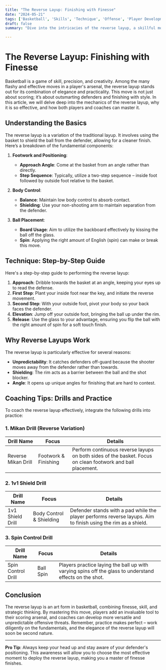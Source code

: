 ```yaml
---
title: "The Reverse Layup: Finishing with Finesse"
date: "2024-05-21"
tags: ['Basketball', 'Skills', 'Technique', 'Offense', 'Player Development', 'Coaching Tips', 'Basketball Drills', 'Scoring', 'Finesse']
draft: false
summary: "Dive into the intricacies of the reverse layup, a skillful move that allows players to finish around defenders with elegance. Enhance your understanding of its technique and learn how to coach this essential basketball skill."

---
```


# The Reverse Layup: Finishing with Finesse

Basketball is a game of skill, precision, and creativity. Among the many flashy and effective moves in a player's arsenal, the reverse layup stands out for its combination of elegance and practicality. This move is not just about scoring; it’s about outsmarting defenders and finishing with style. In this article, we will delve deep into the mechanics of the reverse layup, why it is so effective, and how both players and coaches can master it. 

## Understanding the Basics

The reverse layup is a variation of the traditional layup. It involves using the basket to shield the ball from the defender, allowing for a cleaner finish. Here’s a breakdown of the fundamental components:

1. **Footwork and Positioning**:
   - **Approach Angle**: Come at the basket from an angle rather than directly.
   - **Step Sequence**: Typically, utilize a two-step sequence – inside foot followed by outside foot relative to the basket.
   
2. **Body Control**:
   - **Balance**: Maintain low body control to absorb contact.
   - **Shielding**: Use your non-shooting arm to maintain separation from the defender.

3. **Ball Placement**:
   - **Board Usage**: Aim to utilize the backboard effectively by kissing the ball off the glass.
   - **Spin**: Applying the right amount of English (spin) can make or break this move.

## Technique: Step-by-Step Guide

Here's a step-by-step guide to performing the reverse layup:

1. **Approach**: Dribble towards the basket at an angle, keeping your eyes up to read the defense.
2. **First Step**: Plant your inside foot near the key, and initiate the reverse movement.
3. **Second Step**: With your outside foot, pivot your body so your back faces the defender.
4. **Elevation**: Jump off your outside foot, bringing the ball up under the rim.
5. **Release**: Use the glass to your advantage, ensuring you flip the ball with the right amount of spin for a soft touch finish.

## Why Reverse Layups Work

The reverse layup is particularly effective for several reasons:

- **Unpredictability**: It catches defenders off-guard because the shooter moves away from the defender rather than towards.
- **Shielding**: The rim acts as a barrier between the ball and the shot blocker.
- **Angle**: It opens up unique angles for finishing that are hard to contest.

## Coaching Tips: Drills and Practice

To coach the reverse layup effectively, integrate the following drills into practice:

### 1. **Mikan Drill (Reverse Variation)**

| Drill Name           | Focus                  | Details                                               |
|----------------------|------------------------|-------------------------------------------------------|
| Reverse Mikan Drill  | Footwork & Finishing   | Perform continuous reverse layups on both sides of the basket. Focus on clean footwork and ball placement. |

### 2. **1v1 Shield Drill**

| Drill Name         | Focus                 | Details                                              |
|--------------------|-----------------------|------------------------------------------------------|
| 1v1 Shield Drill   | Body Control & Shielding | Defender stands with a pad while the player performs reverse layups. Aim to finish using the rim as a shield. |

### 3. **Spin Control Drill**

| Drill Name         | Focus              | Details                                              |
|--------------------|--------------------|------------------------------------------------------|
| Spin Control Drill | Ball Spin          | Players practice laying the ball up with varying spins off the glass to understand effects on the shot. |

## Conclusion

The reverse layup is an art form in basketball, combining finesse, skill, and strategic thinking. By mastering this move, players add an invaluable tool to their scoring arsenal, and coaches can develop more versatile and unpredictable offensive threats. Remember, practice makes perfect – work diligently on the fundamentals, and the elegance of the reverse layup will soon be second nature.

---

**Pro Tip**: Always keep your head up and stay aware of your defender's positioning. This awareness will allow you to choose the most effective moment to deploy the reverse layup, making you a master of finesse finishes.